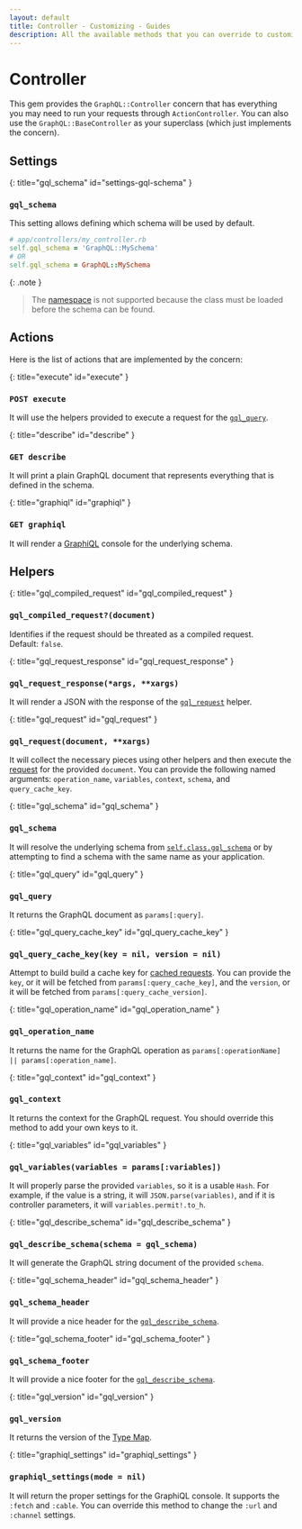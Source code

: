 ```yaml
---
layout: default
title: Controller - Customizing - Guides
description: All the available methods that you can override to customize the controller
---
```


# Controller

This gem provides the `GraphQL::Controller` concern that has everything you may need
to run your requests through `ActionController`. You can also use the `GraphQL::BaseController`
as your superclass (which just implements the concern).

## Settings

{: title="gql_schema" id="settings-gql-schema" }
### `gql_schema`

This setting allows defining which schema will be used by default.

```ruby
# app/controllers/my_controller.rb
self.gql_schema = 'GraphQL::MySchema'
# OR
self.gql_schema = GraphQL::MySchema
```

{: .note }
> The [namespace](/guides/advanced/namespaces) is not supported because the class
must be loaded before the schema can be found.

## Actions

Here is the list of actions that are implemented by the concern:

{: title="execute" id="execute" }
### `POST execute`

It will use the helpers provided to execute a request for the [`gql_query`](#gql_query).

{: title="describe" id="describe" }
### `GET describe`

It will print a plain GraphQL document that represents everything that
is defined in the schema.

{: title="graphiql" id="graphiql" }
### `GET graphiql`

It will render a
<a href="https://github.com/graphql/graphiql" target="_blank" rel="external nofollow">GraphiQL</a>
console for the underlying schema.

## Helpers

{: title="gql_compiled_request" id="gql_compiled_request" }
### `gql_compiled_request?(document)`

Identifies if the request should be threated as a compiled request.<br/>Default: `false`.

{: title="gql_request_response" id="gql_request_response" }
### `gql_request_response(*args, **xargs)`

It will render a JSON with the response of the [`gql_request`](#gql_request) helper.

{: title="gql_request" id="gql_request" }
### `gql_request(document, **xargs)`

It will collect the necessary pieces using other helpers and then execute the
[request](/guides/request) for the provided `document`. You can provide
the following named arguments: `operation_name`, `variables`, `context`, `schema`,
and `query_cache_key`.

{: title="gql_schema" id="gql_schema" }
### `gql_schema`

It will resolve the underlying schema from [`self.class.gql_schema`](#settings-gql-schema)
or by attempting to find a schema with the same name as your application.

{: title="gql_query" id="gql_query" }
### `gql_query`

It returns the GraphQL document as `params[:query]`.

{: title="gql_query_cache_key" id="gql_query_cache_key" }
### `gql_query_cache_key(key = nil, version = nil)`

Attempt to build build a cache key for [cached requests](/guides/advanced/request#caching).
You can provide the `key`, or it will be fetched from `params[:query_cache_key]`, and
the `version`, or it will be fetched from `params[:query_cache_version]`.

{: title="gql_operation_name" id="gql_operation_name" }
### `gql_operation_name`

It returns the name for the GraphQL operation as `params[:operationName] || params[:operation_name]`.

{: title="gql_context" id="gql_context" }
### `gql_context`

It returns the context for the GraphQL request. You should override this method to
add your own keys to it.

{: title="gql_variables" id="gql_variables" }
### `gql_variables(variables = params[:variables])`

It will properly parse the provided `variables`, so it is a usable `Hash`. For example,
if the value is a string, it will `JSON.parse(variables)`, and if it is
controller parameters, it will `variables.permit!.to_h`.

{: title="gql_describe_schema" id="gql_describe_schema" }
### `gql_describe_schema(schema = gql_schema)`

It will generate the GraphQL string document of the provided `schema`.

{: title="gql_schema_header" id="gql_schema_header" }
### `gql_schema_header`

It will provide a nice header for the [`gql_describe_schema`](#gql_describe_schema).

{: title="gql_schema_footer" id="gql_schema_footer" }
### `gql_schema_footer`

It will provide a nice footer for the [`gql_describe_schema`](#gql_describe_schema).

{: title="gql_version" id="gql_version" }
### `gql_version`

It returns the version of the [Type Map](/guides/type-map).

{: title="graphiql_settings" id="graphiql_settings" }
### `graphiql_settings(mode = nil)`

It will return the proper settings for the GraphiQL console. It supports the `:fetch` and `:cable`.
You can override this method to change the `:url` and `:channel` settings.

